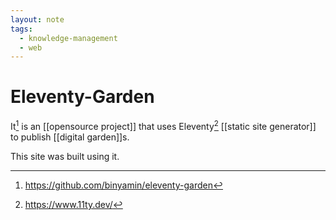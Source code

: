 ```yaml
---
layout: note
tags:
  - knowledge-management
  - web
---
```


# Eleventy-Garden

It[^1] is an [[opensource project]] that uses Eleventy[^2] [[static site generator]] to publish [[digital garden]]s.

This site was built using it.

[^1]: https://github.com/binyamin/eleventy-garden
[^2]: https://www.11ty.dev/
